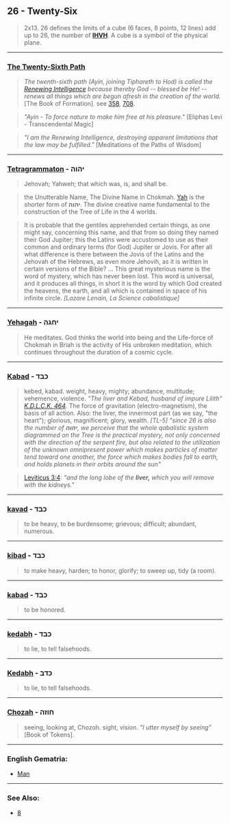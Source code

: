 ## 26 - Twenty-Six
> 2x13. 26 defines the limits of a cube (6 faces, 8 points, 12 lines) add up to 26, the number of **[IHVH](/keys/IHVH)**. A cube is a symbol of the physical plane.

---

### [The Twenty-Sixth Path](/keys/O)
> *The twenth-sixth path (Ayin, joining Tiphareth to Hod) is called the [Renewing Intelligence](/keys/ShKL.MChVDSh) because thereby God -- blessed be He! -- renews all things which are begun afresh in the creation of the world.* [The Book of Formation]. see [358](358), [708](708).

> *"Ayin - To force nature to make him free at his pleasure."* [Eliphas Levi - Transcendental Magic]

> *"I am the Renewing Intelligence, destroying apparent limitations that the law may be fulfilled."* [Meditations of the Paths of Wisdom]

---

### [Tetragrammaton](/keys/IHVH) - יהוה
> Jehovah; Yahweh; that which was, is, and shall be.

> the Unutterable Name, The Divine Name in Chokmah. [Yah](/keys/IH) is the shorter form of **יהוה**. The divine creative name fundamental to the construction of the Tree of Life in the 4 worlds.

> It is probable that the gentiles apprehended certain things, as one might say, concerning this name, and that from so doing they named their God Jupiter; this the Latins were accustomed to use as their common and ordinary terms (for God) Jupiter or Jovis. For after all what difference is there between the Jovis of the Latins and the Jehovah of the Hebrews, as even more Jehovih, as it is written in certain versions of the Bible? ... This great mysterious name is the word of mystery, which has never been lost. This word is universal, and it produces all things, in short it is the word by which God created the heavens, the earth, and all which is contained in space of his infinite circle. *[Lazare Lenain, La Science cabalistique]*

---

### [Yehagah](/keys/IChGH) - יחגה
> He meditates. God thinks the world into being and the Life-force of Chokmah in Briah is the activity of His unbroken meditation, which continues throughout the duration of a cosmic cycle.

---

### [Kabad](/keys/KBD) - כבד
> kebed, kabad. weight, heavy, mighty; abundance, multitude; vehemence, violence. *"The liver and Kebad, husband of impure Lilith" [K.D.L.C.K. 464](http://www.hermetics.org/pdf/KabbalahUnveiled.pdf)*. The force of gravitation (electro-magnetism), the basis of all action. Also: the liver, the innermost part (as we say, "the heart"); glorious, magnificent; glory, wealth. *[TL-5] "since 26 is also the number of **יהוה**, we perceive that the whole qabalistic system diagrammed on the Tree is the practical mystery, not only concerned with the direction of the serpent fire, but also related to the utilization of the unknown omnipresent power which makes particles of matter tend toward one another, the force which makes bodies fall to earth, and holds planets in their orbits around the sun"*

> [Leviticus 3:4](http://biblehub.com/leviticus/3-4.htm): *"and the long lobe of the **liver,** which you will remove with the kidneys."*

---

### [kavad](/keys/KBD) - כבד
> to be heavy, to be burdensome; grievous; difficult; abundant, numerous.

---

### [kibad](/keys/KBD) - כבד
> to make heavy, harden; to honor, glorify; to sweep up, tidy (a room).

---

### [kabad](/keys/KBD) - כבד
> to be honored.

---

### [kedabh](/keys/KDB) - כבד
> to lie, to tell falsehoods.

---

### [Kedabh](/keys/KDB) - כדב
> to lie, to tell falsehoods.

---

### [Chozah](/keys/ChVZH) - חוזה
> seeing, looking at, Chozoh. sight, vision. *"I utter myself by seeing"* [Book of Tokens].

---

### English Gematria:

- [Man](/english?word=Man)

---

### See Also:

- [8](8)
